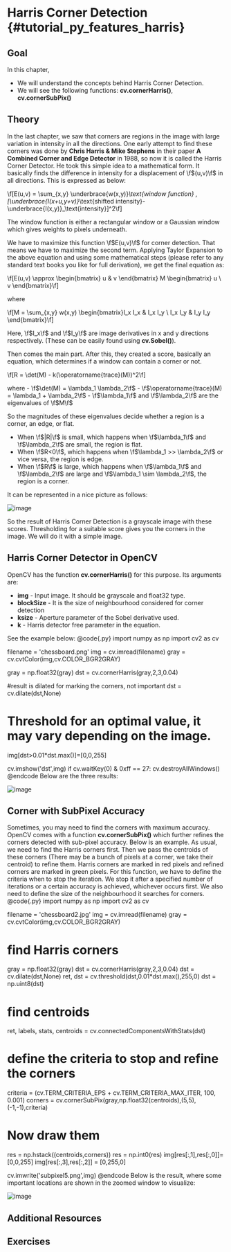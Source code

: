 Harris Corner Detection {#tutorial_py_features_harris}
=======================

Goal
----

In this chapter,

-   We will understand the concepts behind Harris Corner Detection.
-   We will see the following functions: **cv.cornerHarris()**, **cv.cornerSubPix()**

Theory
------

In the last chapter, we saw that corners are regions in the image with large variation in intensity in
all the directions. One early attempt to find these corners was done by **Chris Harris & Mike
Stephens** in their paper **A Combined Corner and Edge Detector** in 1988, so now it is called
the Harris Corner Detector. He took this simple idea to a mathematical form. It basically finds the
difference in intensity for a displacement of \f$(u,v)\f$ in all directions. This is expressed as below:

\f[E(u,v) = \sum_{x,y} \underbrace{w(x,y)}_\text{window function} \, [\underbrace{I(x+u,y+v)}_\text{shifted intensity}-\underbrace{I(x,y)}_\text{intensity}]^2\f]

The window function is either a rectangular window or a Gaussian window which gives weights to pixels
underneath.

We have to maximize this function \f$E(u,v)\f$ for corner detection. That means we have to maximize the
second term. Applying Taylor Expansion to the above equation and using some mathematical steps (please
refer to any standard text books you like for full derivation), we get the final equation as:

\f[E(u,v) \approx \begin{bmatrix} u & v \end{bmatrix} M \begin{bmatrix} u \\ v \end{bmatrix}\f]

where

\f[M = \sum_{x,y} w(x,y) \begin{bmatrix}I_x I_x & I_x I_y \\
                                     I_x I_y & I_y I_y \end{bmatrix}\f]

Here, \f$I_x\f$ and \f$I_y\f$ are image derivatives in x and y directions respectively. (These can be easily found
using **cv.Sobel()**).

Then comes the main part. After this, they created a score, basically an equation, which
determines if a window can contain a corner or not.

\f[R = \det(M) - k(\operatorname{trace}(M))^2\f]

where
    -   \f$\det(M) = \lambda_1 \lambda_2\f$
    -   \f$\operatorname{trace}(M) = \lambda_1 + \lambda_2\f$
    -   \f$\lambda_1\f$ and \f$\lambda_2\f$ are the eigenvalues of \f$M\f$

So the magnitudes of these eigenvalues decide whether a region is a corner, an edge, or flat.

-   When \f$|R|\f$ is small, which happens when \f$\lambda_1\f$ and \f$\lambda_2\f$ are small, the region is
    flat.
-   When \f$R<0\f$, which happens when \f$\lambda_1 >> \lambda_2\f$ or vice versa, the region is edge.
-   When \f$R\f$ is large, which happens when \f$\lambda_1\f$ and \f$\lambda_2\f$ are large and
    \f$\lambda_1 \sim \lambda_2\f$, the region is a corner.

It can be represented in a nice picture as follows:

![image](images/harris_region.jpg)

So the result of Harris Corner Detection is a grayscale image with these scores. Thresholding for a
suitable score gives you the corners in the image. We will do it with a simple image.

Harris Corner Detector in OpenCV
--------------------------------

OpenCV has the function **cv.cornerHarris()** for this purpose. Its arguments are:

-   **img** - Input image. It should be grayscale and float32 type.
-   **blockSize** - It is the size of neighbourhood considered for corner detection
-   **ksize** - Aperture parameter of the Sobel derivative used.
-   **k** - Harris detector free parameter in the equation.

See the example below:
@code{.py}
import numpy as np
import cv2 as cv

filename = 'chessboard.png'
img = cv.imread(filename)
gray = cv.cvtColor(img,cv.COLOR_BGR2GRAY)

gray = np.float32(gray)
dst = cv.cornerHarris(gray,2,3,0.04)

#result is dilated for marking the corners, not important
dst = cv.dilate(dst,None)

# Threshold for an optimal value, it may vary depending on the image.
img[dst>0.01*dst.max()]=[0,0,255]

cv.imshow('dst',img)
if cv.waitKey(0) & 0xff == 27:
    cv.destroyAllWindows()
@endcode
Below are the three results:

![image](images/harris_result.jpg)

Corner with SubPixel Accuracy
-----------------------------

Sometimes, you may need to find the corners with maximum accuracy. OpenCV comes with a function
**cv.cornerSubPix()** which further refines the corners detected with sub-pixel accuracy. Below is
an example. As usual, we need to find the Harris corners first. Then we pass the centroids of these
corners (There may be a bunch of pixels at a corner, we take their centroid) to refine them. Harris
corners are marked in red pixels and refined corners are marked in green pixels. For this function,
we have to define the criteria when to stop the iteration. We stop it after a specified number of
iterations or a certain accuracy is achieved, whichever occurs first. We also need to define the size
of the neighbourhood it searches for corners.
@code{.py}
import numpy as np
import cv2 as cv

filename = 'chessboard2.jpg'
img = cv.imread(filename)
gray = cv.cvtColor(img,cv.COLOR_BGR2GRAY)

# find Harris corners
gray = np.float32(gray)
dst = cv.cornerHarris(gray,2,3,0.04)
dst = cv.dilate(dst,None)
ret, dst = cv.threshold(dst,0.01*dst.max(),255,0)
dst = np.uint8(dst)

# find centroids
ret, labels, stats, centroids = cv.connectedComponentsWithStats(dst)

# define the criteria to stop and refine the corners
criteria = (cv.TERM_CRITERIA_EPS + cv.TERM_CRITERIA_MAX_ITER, 100, 0.001)
corners = cv.cornerSubPix(gray,np.float32(centroids),(5,5),(-1,-1),criteria)

# Now draw them
res = np.hstack((centroids,corners))
res = np.int0(res)
img[res[:,1],res[:,0]]=[0,0,255]
img[res[:,3],res[:,2]] = [0,255,0]

cv.imwrite('subpixel5.png',img)
@endcode
Below is the result, where some important locations are shown in the zoomed window to visualize:

![image](images/subpixel3.png)

Additional Resources
--------------------

Exercises
---------
